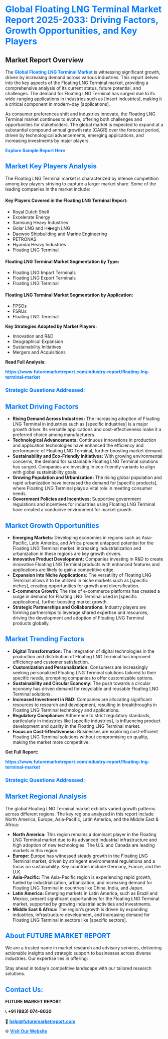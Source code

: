 <h1 style="color: #007BFF;">Global Floating LNG Terminal Market Report 2025-2033: Driving Factors, Growth Opportunities, and Key Players</h1>

<section id="overview">
<h2>Market Report Overview</h2>
<p>The <a href="https://www.futuremarketreport.com/industry-report/floating-lng-terminal-market" style="color: #007BFF; text-decoration: none;"><strong>Global Floating LNG Terminal Market</strong></a> is witnessing significant growth, driven by increasing demand across various industries. This report delves into the key aspects of the Floating LNG Terminal market, providing a comprehensive analysis of its current status, future potential, and challenges. The demand for Floating LNG Terminal has surged due to its wide-ranging applications in industries such as [insert industries], making it a critical component in modern-day [applications].</p>
<p>As consumer preferences shift and industries innovate, the Floating LNG Terminal market continues to evolve, offering both challenges and opportunities for stakeholders. The global market is expected to expand at a substantial compound annual growth rate (CAGR) over the forecast period, driven by technological advancements, emerging applications, and increasing investments by major players.</p>
</section>

<section id="overview">
<p><a href="https://www.futuremarketreport.com/request-sample/reportId=109776" style="color: #007BFF; text-decoration: none;"><strong>Explore Sample Report Here</strong></a></p>
</section>

<section id="key-players">
<h2 style="color: #007BFF;">Market Key Players Analysis</h2>
<p>The Floating LNG Terminal market is characterized by intense competition among key players striving to capture a larger market share. Some of the leading companies in the market include:</p>
<h4>Key Players Covered in the Floating LNG Terminal Report:</h4>
<ul><li>Royal Dutch Shell</li><li>Excelerate Energy</li><li>Samsung Heavy Industries</li><li>Golar LNG and H�egh LNG</li><li>Daewoo Shipbuilding and Marine Engineering</li><li>PETRONAS</li><li>Hyundai Heavy Industries</li><li>Floating LNG Terminal</li></ul>
<h4>Floating LNG Terminal Market Segmentation by Type:</h4>
<ul><li>Floating LNG Import Terminals</li><li>Floating LNG Export Terminals</li><li>Floating LNG Terminal</li></ul>

<h4>Floating LNG Terminal Market Segmentation by Application:</h4>
<ul><li>FPSOs</li><li>FSRUs</li><li>Floating LNG Terminal</li></ul>
<p><strong>Key Strategies Adopted by Market Players:</strong></p>
<ul>
<li>Innovation and R&D</li>
<li>Geographical Expansion</li>
<li>Sustainability Initiatives</li>
<li>Mergers and Acquisitions</li>
</ul>
</section>

<section>
<p><strong>Read Full Analysis: </strong></p><a href="https://www.futuremarketreport.com/industry-report/floating-lng-terminal-market" style="color: #007BFF; text-decoration: none;"><strong>https://www.futuremarketreport.com/industry-report/floating-lng-terminal-market</strong></a>
<h3 style="color: #007BFF;">Strategic Questions Addressed:</h3>
</section>

<section id="driving-factors">
<h2 style="color: #007BFF;">Market Driving Factors</h2>
<ul>
<li><strong>Rising Demand Across Industries:</strong> The increasing adoption of Floating LNG Terminal in industries such as [specific industries] is a major growth driver. Its versatile applications and cost-effectiveness make it a preferred choice among manufacturers.</li>
<li><strong>Technological Advancements:</strong> Continuous innovations in production and application technologies have enhanced the efficiency and performance of Floating LNG Terminal, further boosting market demand.</li>
<li><strong>Sustainability and Eco-Friendly Initiatives:</strong> With growing environmental concerns, the demand for sustainable Floating LNG Terminal solutions has surged. Companies are investing in eco-friendly variants to align with global sustainability goals.</li>
<li><strong>Growing Population and Urbanization:</strong> The rising global population and rapid urbanization have increased the demand for [specific products], where Floating LNG Terminal plays a vital role in meeting consumer needs.</li>
<li><strong>Government Policies and Incentives:</strong> Supportive government regulations and incentives for industries using Floating LNG Terminal have created a conducive environment for market growth.</li>
</ul>
</section>

<section id="growth-opportunities">
<h2 style="color: #007BFF;">Market Growth Opportunities</h2>
<ul>
<li><strong>Emerging Markets:</strong> Developing economies in regions such as Asia-Pacific, Latin America, and Africa present untapped potential for the Floating LNG Terminal market. Increasing industrialization and urbanization in these regions are key growth drivers.</li>
<li><strong>Innovative Product Development:</strong> Companies investing in R&D to create innovative Floating LNG Terminal products with enhanced features and applications are likely to gain a competitive edge.</li>
<li><strong>Expansion into Niche Applications:</strong> The versatility of Floating LNG Terminal allows it to be utilized in niche markets such as [specific niches], creating opportunities for growth and diversification.</li>
<li><strong>E-commerce Growth:</strong> The rise of e-commerce platforms has created a surge in demand for Floating LNG Terminal used in [specific applications], further boosting market growth.</li>
<li><strong>Strategic Partnerships and Collaborations:</strong> Industry players are forming partnerships to leverage shared expertise and resources, driving the development and adoption of Floating LNG Terminal products globally.</li>
</ul>
</section>

<section id="trending-factors">
<h2 style="color: #007BFF;">Market Trending Factors</h2>
<ul>
<li><strong>Digital Transformation:</strong> The integration of digital technologies in the production and distribution of Floating LNG Terminal has improved efficiency and customer satisfaction.</li>
<li><strong>Customization and Personalization:</strong> Consumers are increasingly seeking personalized Floating LNG Terminal solutions tailored to their specific needs, prompting companies to offer customizable options.</li>
<li><strong>Sustainability and Circular Economy:</strong> The push towards a circular economy has driven demand for recyclable and reusable Floating LNG Terminal solutions.</li>
<li><strong>Increased Investment in R&D:</strong> Companies are allocating significant resources to research and development, resulting in breakthroughs in Floating LNG Terminal technology and applications.</li>
<li><strong>Regulatory Compliance:</strong> Adherence to strict regulatory standards, particularly in industries like [specific industries], is influencing product development and quality in the Floating LNG Terminal market.</li>
<li><strong>Focus on Cost-Effectiveness:</strong> Businesses are exploring cost-efficient Floating LNG Terminal solutions without compromising on quality, making the market more competitive.</li>
</ul>
</section>

<section>
<p><strong>Get Full Report: </strong></p><a href="https://www.futuremarketreport.com/industry-report/floating-lng-terminal-market" style="color: #007BFF; text-decoration: none;"><strong>https://www.futuremarketreport.com/industry-report/floating-lng-terminal-market</strong></a>
<h3 style="color: #007BFF;">Strategic Questions Addressed:</h3>
</section>


<section id="regional-analysis">
<h2 style="color: #007BFF;">Market Regional Analysis</h2>
<p>The global Floating LNG Terminal market exhibits varied growth patterns across different regions. The key regions analyzed in this report include North America, Europe, Asia-Pacific, Latin America, and the Middle East & Africa:</p>
<ul>
<li><strong>North America:</strong> This region remains a dominant player in the Floating LNG Terminal market due to its advanced industrial infrastructure and high adoption of new technologies. The U.S. and Canada are leading markets in this region.</li>
<li><strong>Europe:</strong> Europe has witnessed steady growth in the Floating LNG Terminal market, driven by stringent environmental regulations and a focus on sustainability. Key countries include Germany, France, and the U.K.</li>
<li><strong>Asia-Pacific:</strong> The Asia-Pacific region is experiencing rapid growth, fueled by industrialization, urbanization, and increasing demand for Floating LNG Terminal in countries like China, India, and Japan.</li>
<li><strong>Latin America:</strong> Emerging markets in Latin America, such as Brazil and Mexico, present significant opportunities for the Floating LNG Terminal market, supported by growing industrial activities and investments.</li>
<li><strong>Middle East & Africa:</strong> The region’s growth is driven by expanding industries, infrastructure development, and increasing demand for Floating LNG Terminal in sectors like [specific sectors].</li>
</ul>
</section>

<footer>
<h2 style="color: #007BFF;">About FUTURE MARKET REPORT</h2>
<p>We are a trusted name in market research and advisory services, delivering actionable insights and strategic support to businesses across diverse industries. Our expertise lies in offering:</p>

<p>Stay ahead in today’s competitive landscape with our tailored research solutions.</p>

<h2 style="color: #007BFF;">Contact Us:</h2>
<p><strong>FUTURE MARKET REPORT</strong></p>
<p>📞 <strong>+91 (883) 074-8030</strong></p>
<p>📧 <strong><a href="mailto:help@futuremarketreport.com" style="color: #007BFF;">help@futuremarketreport.com</a></strong></p>
<p>🌐 <strong><a href="https://www.futuremarketreport.com/" style="color: #007BFF;">Visit Our Website</a></strong></p>
</footer>